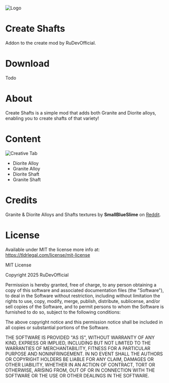 
![Logo](https://i.imgur.com/gzoY8ZO.png)

# Create Shafts

Addon to the create mod by RuDevOfficial.

# Download

Todo

# About

Create Shafts is a simple mod that adds both Granite and Diorite alloys, enabling you to create shafts of that variety!

# Content
![Creative Tab](https://i.imgur.com/O4tzyOs.png)

- Diorite Alloy
- Granite Alloy
- Diorite Shaft
- Granite Shaft

# Credits

Granite & Diorite Alloys and Shafts textures by **SmallBlueSlime** on [Reddit](https://www.reddit.com/user/SmallBlueSlime/).



# License

Available under MIT the license more info at: https://tldrlegal.com/license/mit-license

MIT License

Copyright 2025 RuDevOfficial

Permission is hereby granted, free of charge, to any person obtaining a copy of this software and associated documentation files (the "Software"), to deal in the Software without restriction, including without limitation the rights to use, copy, modify, merge, publish, distribute, sublicense, and/or sell copies of the Software, and to permit persons to whom the Software is furnished to do so, subject to the following conditions:

The above copyright notice and this permission notice shall be included in all copies or substantial portions of the Software.

THE SOFTWARE IS PROVIDED "AS IS", WITHOUT WARRANTY OF ANY KIND, EXPRESS OR IMPLIED, INCLUDING BUT NOT LIMITED TO THE WARRANTIES OF MERCHANTABILITY, FITNESS FOR A PARTICULAR PURPOSE AND NONINFRINGEMENT. IN NO EVENT SHALL THE AUTHORS OR COPYRIGHT HOLDERS BE LIABLE FOR ANY CLAIM, DAMAGES OR OTHER LIABILITY, WHETHER IN AN ACTION OF CONTRACT, TORT OR OTHERWISE, ARISING FROM, OUT OF OR IN CONNECTION WITH THE SOFTWARE OR THE USE OR OTHER DEALINGS IN THE SOFTWARE.